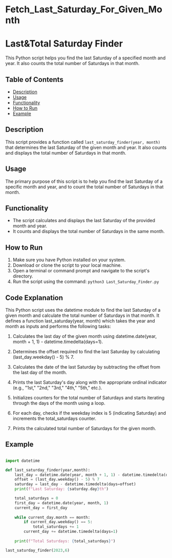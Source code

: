 # Fetch_Last_Saturday_For_Given_Month
# Last&Total Saturday Finder

This Python script helps you find the last Saturday of a specified month and year. It also counts the total number of Saturdays in that month.

## Table of Contents

- [Description](#description)
- [Usage](#usage)
- [Functionality](#functionality)
- [How to Run](#how-to-run)
- [Example](#example)

## Description

This script provides a function called `last_saturday_finder(year, month)` that determines the last Saturday of the given month and year. It also counts and displays the total number of Saturdays in that month.

## Usage

The primary purpose of this script is to help you find the last Saturday of a specific month and year, and to count the total number of Saturdays in that month.

## Functionality

- The script calculates and displays the last Saturday of the provided month and year.
- It counts and displays the total number of Saturdays in the same month.

## How to Run

1. Make sure you have Python installed on your system.
2. Download or clone the script to your local machine.
3. Open a terminal or command prompt and navigate to the script's directory.
4. Run the script using the command: `python3 Last_Saturday_Finder.py`


## Code Explanation

This Python script uses the datetime module to find the last Saturday of a given month and calculate the total number of Saturdays in that month. It defines a function last_saturday(year, month) which takes the year and month as inputs and performs the following tasks:

1. Calculates the last day of the given month using datetime.date(year, month + 1, 1) - datetime.timedelta(days=1).

2. Determines the offset required to find the last Saturday by calculating (last_day.weekday() - 5) % 7.

3. Calculates the date of the last Saturday by subtracting the offset from the last day of the month.

4. Prints the last Saturday's day along with the appropriate ordinal indicator (e.g., "1st," "2nd," "3rd," "4th," "5th," etc.).

5. Initializes counters for the total number of Saturdays and starts iterating through the days of the month using a loop.

6. For each day, checks if the weekday index is 5 (indicating Saturday) and increments the total_saturdays counter.

7. Prints the calculated total number of Saturdays for the given month.
## Example

```python

import datetime

def last_saturday_finder(year,month):
    last_day = datetime.date(year, month + 1, 1) - datetime.timedelta(days=1)
    offset = (last_day.weekday() - 5) % 7
    saturday = last_day - datetime.timedelta(days=offset)
    print(f"Last Saturday: {saturday.day}th")

    total_saturdays = 0
    first_day = datetime.date(year, month, 1)
    current_day = first_day
    
    while current_day.month == month:
        if current_day.weekday() == 5:  
            total_saturdays += 1
        current_day += datetime.timedelta(days=1)
    
    print(f"Total Saturdays: {total_saturdays}")

last_saturday_finder(2023,6)







